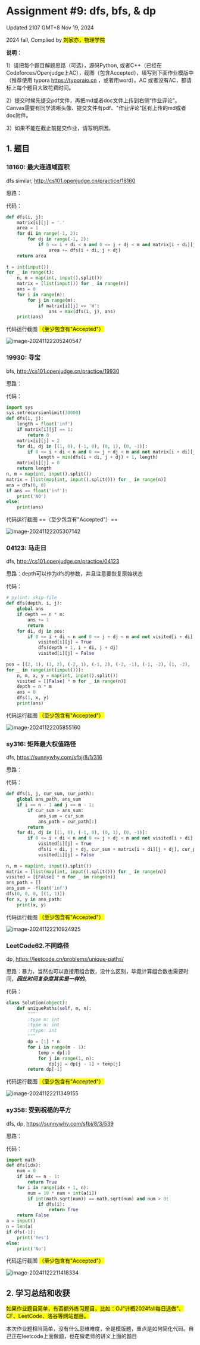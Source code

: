# Assignment #9: dfs, bfs, & dp

Updated 2107 GMT+8 Nov 19, 2024

2024 fall, Complied by <mark>刘家亦，物理学院</mark>



**说明：**

1）请把每个题目解题思路（可选），源码Python, 或者C++（已经在Codeforces/Openjudge上AC），截图（包含Accepted），填写到下面作业模版中（推荐使用 typora https://typoraio.cn ，或者用word）。AC 或者没有AC，都请标上每个题目大致花费时间。

2）提交时候先提交pdf文件，再把md或者doc文件上传到右侧“作业评论”。Canvas需要有同学清晰头像、提交文件有pdf、"作业评论"区有上传的md或者doc附件。

3）如果不能在截止前提交作业，请写明原因。



## 1. 题目

### 18160: 最大连通域面积

dfs similar, http://cs101.openjudge.cn/practice/18160

思路：



代码：

```python
def dfs(i, j):
    matrix[i][j] = '.'
    area = 1
    for di in range(-1, 2):
        for dj in range(-1, 2):
            if 0 <= i + di < n and 0 <= j + dj < m and matrix[i + di][j + dj] == 'W':
                area += dfs(i + di, j + dj)
    return area
            
t = int(input())
for _ in range(t):
    n, m = map(int, input().split())
    matrix = [list(input()) for _ in range(n)]
    ans = 0
    for i in range(n):
        for j in range(m):
            if matrix[i][j] == 'W':
                ans = max(dfs(i, j), ans)
    print(ans)
```



代码运行截图 <mark>（至少包含有"Accepted"）</mark>

![image-20241122205240547](C:\Users\admin\AppData\Roaming\Typora\typora-user-images\image-20241122205240547.png)



### 19930: 寻宝

bfs, http://cs101.openjudge.cn/practice/19930

思路：



代码：

```python
import sys
sys.setrecursionlimit(30000)
def dfs(i, j):
    length = float('inf')
    if matrix[i][j] == 1:
        return 0
    matrix[i][j] = 2
    for di, dj in [(1, 0), (-1, 0), (0, 1), (0, -1)]:
        if 0 <= i + di < n and 0 <= j + dj < m and not matrix[i + di][j + dj] == 2:
            length = min(dfs(i + di, j + dj) + 1, length)
    matrix[i][j] = 0
    return length
n, m = map(int, input().split())
matrix = [list(map(int, input().split())) for _ in range(n)]
ans = dfs(0, 0)
if ans == float('inf'):
    print('NO')
else:
    print(ans)
```



代码运行截图 ==（至少包含有"Accepted"）==

![image-20241122205307142](C:\Users\admin\AppData\Roaming\Typora\typora-user-images\image-20241122205307142.png)



### 04123: 马走日

dfs, http://cs101.openjudge.cn/practice/04123

思路：depth可以作为dfs的参数，并且注意要恢复原始状态



代码：

```python
# pylint: skip-file
def dfs(depth, i, j):
    global ans
    if depth == n * m:
        ans += 1
        return
    for di, dj in pos:
        if 0 <= i + di < n and 0 <= j + dj < m and not visited[i + di][j + dj]:
            visited[i][j] = True
            dfs(depth + 1, i + di, j + dj)
            visited[i][j] = False
    
pos = [(2, 1), (1, 2), (-2, 1), (-1, 2), (-2, -1), (-1, -2), (1, -2), (2, -1)]
for _ in range(int(input())):
    n, m, x, y = map(int, input().split())
    visited = [[False] * m for _ in range(n)]
    depth = n * m
    ans = 0
    dfs(1, x, y)
    print(ans)
```



代码运行截图 <mark>（至少包含有"Accepted"）</mark>

![image-20241122205855160](C:\Users\admin\AppData\Roaming\Typora\typora-user-images\image-20241122205855160.png)



### sy316: 矩阵最大权值路径

dfs, https://sunnywhy.com/sfbj/8/1/316

思路：



代码：

```python
def dfs(i, j, cur_sum, cur_path):
    global ans_path, ans_sum
    if i == n - 1 and j == m - 1:
        if cur_sum > ans_sum:
            ans_sum = cur_sum
            ans_path = cur_path[:]
        return
    for di, dj in [(1, 0), (-1, 0), (0, 1), (0, -1)]:
        if 0 <= i + di < n and 0 <= j + dj < m and not visited[i + di][j + dj]:
            visited[i][j] = True
            dfs(i + di, j + dj, cur_sum + matrix[i + di][j + dj], cur_path + [(i + di + 1, j + dj + 1)])
            visited[i][j] = False
    
n, m = map(int, input().split())
matrix = [list(map(int, input().split())) for _ in range(n)]
visited = [[False] * m for _ in range(n)]
ans_path = []
ans_sum = -float('inf')
dfs(0, 0, 0, [(1, 1)])
for x, y in ans_path:
    print(x, y)
```



代码运行截图 <mark>（至少包含有"Accepted"）</mark>

![image-20241122210924925](C:\Users\admin\AppData\Roaming\Typora\typora-user-images\image-20241122210924925.png)





### LeetCode62.不同路径

dp, https://leetcode.cn/problems/unique-paths/

思路：暴力，当然也可以直接用组合数，没什么区别，毕竟计算组合数也需要时间，***因此时间复杂度其实是一样的***。



代码：

```python
class Solution(object):
    def uniquePaths(self, m, n):
        """
        :type m: int
        :type n: int
        :rtype: int
        """
        dp = [1] * n
        for i in range(m - 1):
            temp = dp[:]
            for j in range(1, n):
                dp[j] = dp[j - 1] + temp[j]
        return dp[-1]
```



代码运行截图 <mark>（至少包含有"Accepted"）</mark>

![image-20241122211349155](C:\Users\admin\AppData\Roaming\Typora\typora-user-images\image-20241122211349155.png)



### sy358: 受到祝福的平方

dfs, dp, https://sunnywhy.com/sfbj/8/3/539

思路：



代码：

```python
import math
def dfs(idx):
    num = 0
    if idx == n - 1:
        return True
    for i in range(idx + 1, n):
        num = 10 * num + int(a[i])
        if int(math.sqrt(num)) == math.sqrt(num) and num > 0:
            if dfs(i):
                return True
    return False
a = input()
n = len(a)
if dfs(-1):
    print('Yes')
else:
    print('No')
```



代码运行截图 <mark>（至少包含有"Accepted"）</mark>

![image-20241122211418334](C:\Users\admin\AppData\Roaming\Typora\typora-user-images\image-20241122211418334.png)



## 2. 学习总结和收获

<mark>如果作业题目简单，有否额外练习题目，比如：OJ“计概2024fall每日选做”、CF、LeetCode、洛谷等网站题目。</mark>



本次作业题相当简单，没有什么思维难度，全是模版题，重点是如何简化代码。自己正在leetcode上面做题，也在做老师的讲义上面的题目

